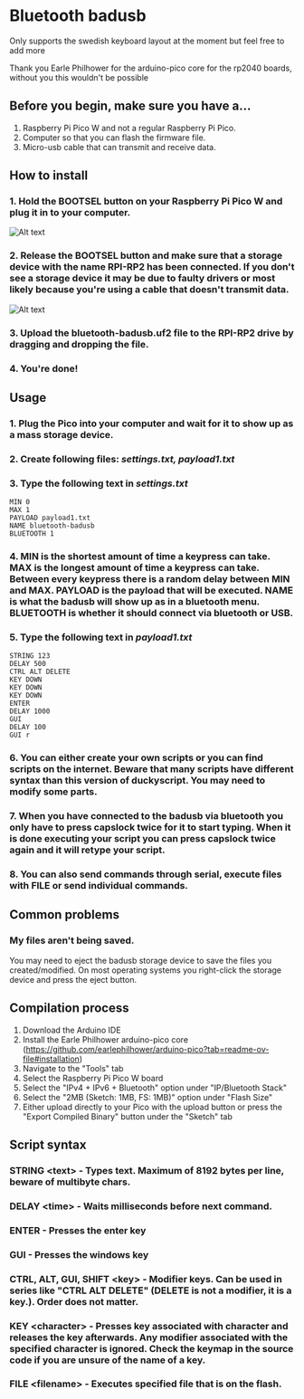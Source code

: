 # Bluetooth badusb
Only supports the swedish keyboard layout at the moment but feel free to add more

Thank you Earle Philhower for the arduino-pico core for the rp2040 boards, without you this wouldn't be possible

## Before you begin, make sure you have a...
1. Raspberry Pi Pico W and not a regular Raspberry Pi Pico.
2. Computer so that you can flash the firmware file.
3. Micro-usb cable that can transmit and receive data.

## How to install
### 1. Hold the BOOTSEL button on your Raspberry Pi Pico W and plug it in to your computer.
![Alt text](https://www.petecodes.co.uk/wp-content/uploads/2022/07/20220706_1206182-5.jpg " ")
### 2. Release the BOOTSEL button and make sure that a storage device with the name RPI-RP2 has been connected. If you don't see a storage device it may be due to faulty drivers or most likely because you're using a cable that doesn't transmit data.
![Alt text](https://startingelectronics.org/tutorials/raspberry-PI/easiest-way-to-start-using-a-raspberry-PI-pico/pico-folder-windows.jpg " ")
### 3. Upload the bluetooth-badusb.uf2 file to the RPI-RP2 drive by dragging and dropping the file.
### 4. You're done!
## Usage
### 1. Plug the Pico into your computer and wait for it to show up as a mass storage device.
### 2. Create following files: *settings.txt, payload1.txt*
### 3. Type the following text in *settings.txt*
```
MIN 0
MAX 1
PAYLOAD payload1.txt
NAME bluetooth-badusb
BLUETOOTH 1
```
### 4. MIN is the shortest amount of time a keypress can take. MAX is the longest amount of time a keypress can take. Between every keypress there is a random delay between MIN and MAX. PAYLOAD is the payload that will be executed. NAME is what the badusb will show up as in a bluetooth menu. BLUETOOTH is whether it should connect via bluetooth or USB.
### 5. Type the following text in *payload1.txt*
```
STRING 123
DELAY 500
CTRL ALT DELETE
KEY DOWN
KEY DOWN
KEY DOWN
ENTER
DELAY 1000
GUI
DELAY 100
GUI r
```
### 6. You can either create your own scripts or you can find scripts on the internet. Beware that many scripts have different syntax than this version of duckyscript. You may need to modify some parts.
### 7. When you have connected to the badusb via bluetooth you only have to press capslock twice for it to start typing. When it is done executing your script you can press capslock twice again and it will retype your script.
### 8. You can also send commands through serial, execute files with FILE <filename> or send individual commands.

## Common problems
### My files aren't being saved.
You may need to eject the badusb storage device to save the files you created/modified. On most operating systems you right-click the storage device and press the eject button. 
## Compilation process
1. Download the Arduino IDE
2. Install the Earle Philhower arduino-pico core (https://github.com/earlephilhower/arduino-pico?tab=readme-ov-file#installation)
3. Navigate to the "Tools" tab
4. Select the Raspberry Pi Pico W board
5. Select the "IPv4 + IPv6 + Bluetooth" option under "IP/Bluetooth Stack"
6. Select the "2MB (Sketch: 1MB, FS: 1MB)" option under "Flash Size"
7. Either upload directly to your Pico with the upload button or press the "Export Compiled Binary" button under the "Sketch" tab

## Script syntax
### STRING \<text\> - Types text. Maximum of 8192 bytes per line, beware of multibyte chars.
### DELAY \<time\> - Waits <time> milliseconds before next command.
### ENTER - Presses the enter key
### GUI - Presses the windows key
### CTRL, ALT, GUI, SHIFT \<key\> - Modifier keys. Can be used in series like "CTRL ALT DELETE" (DELETE is not a modifier, it is a key.). Order does not matter. 
### KEY \<character\> - Presses key associated with character and releases the key afterwards. Any modifier associated with the specified character is ignored. Check the keymap in the source code if you are unsure of the name of a key.
### FILE \<filename\> - Executes specified file that is on the flash.
